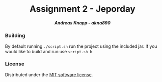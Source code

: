 <h1 align="center">Assignment 2 - Jeporday</h1>
<h5 align="center">Andreas Knapp - akna890</h5>

### Building
By default running `./script.sh` run the project using the included jar. If you would like to build and run use `script.sh b`

### License
Distributed under the [MIT software license](http://www.opensource.org/licenses/mit-license.php).

